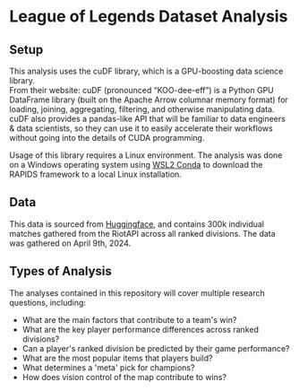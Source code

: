 # League of Legends Dataset Analysis

## Setup

This analysis uses the cuDF library, which is a GPU-boosting data science library.\
 From their website: cuDF (pronounced “KOO-dee-eff”) is a Python GPU DataFrame library (built on the Apache Arrow columnar memory format) for loading, joining, aggregating, filtering, and otherwise manipulating data. cuDF also provides a pandas-like API that will be familiar to data engineers & data scientists, so they can use it to easily accelerate their workflows without going into the details of CUDA programming.

Usage of this library requires a Linux environment. The analysis was done on a Windows operating system using [WSL2 Conda](https://docs.rapids.ai/install/#wsl2-conda) to download the RAPIDS framework to a local Linux installation.  

## Data

This data is sourced from [Huggingface](https://huggingface.co/datasets/renecotyfanboy/leagueData), and contains 300k individual matches gathered from the RiotAPI across all ranked divisions. The data was gathered on April 9th, 2024. 

## Types of Analysis

The analyses contained in this repository will cover multiple research questions, including:

- What are the main factors that contribute to a team's win?
- What are the key player performance differences across ranked divisions?
- Can a player's ranked division be predicted by their game performance?
- What are the most popular items that players build? 
- What determines a 'meta' pick for champions?
- How does vision control of the map contribute to wins?
